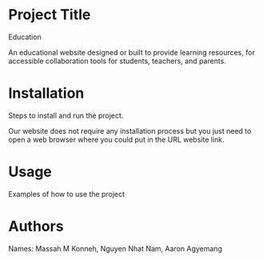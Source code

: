 # Project Title
Education

An educational website designed or built to provide learning resources, for accessible collaboration tools for students, teachers, and parents. 

# Installation

Steps to install and run the project.

Our website does not require any installation process but you just need to open a web browser where you could put in the URL website link.

# Usage

Examples of how to use the project

# Authors

Names: Massah M Konneh, Nguyen Nhat Nam, Aaron Agyemang
